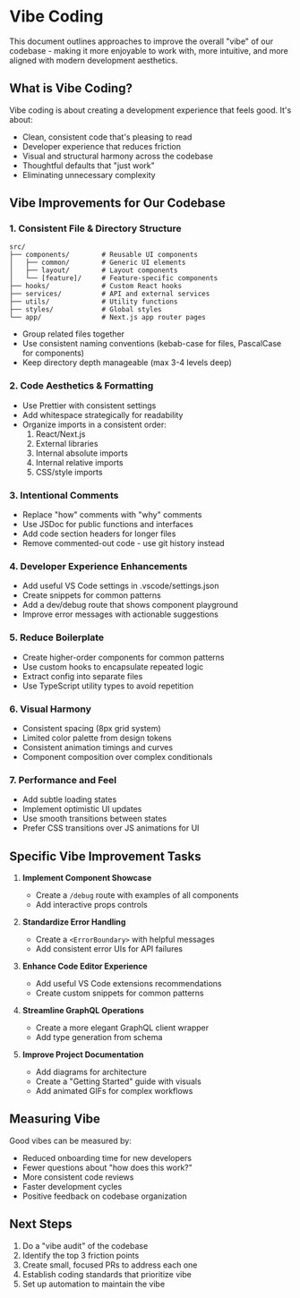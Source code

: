# Vibe Coding

This document outlines approaches to improve the overall "vibe" of our codebase - making it more enjoyable to work with, more intuitive, and more aligned with modern development aesthetics.

## What is Vibe Coding?

Vibe coding is about creating a development experience that feels good. It's about:

- Clean, consistent code that's pleasing to read
- Developer experience that reduces friction
- Visual and structural harmony across the codebase
- Thoughtful defaults that "just work"
- Eliminating unnecessary complexity

## Vibe Improvements for Our Codebase

### 1. Consistent File & Directory Structure

```
src/
├── components/        # Reusable UI components
│   ├── common/        # Generic UI elements
│   ├── layout/        # Layout components
│   └── [feature]/     # Feature-specific components
├── hooks/             # Custom React hooks
├── services/          # API and external services
├── utils/             # Utility functions
├── styles/            # Global styles
└── app/               # Next.js app router pages
```

- Group related files together
- Use consistent naming conventions (kebab-case for files, PascalCase for components)
- Keep directory depth manageable (max 3-4 levels deep)

### 2. Code Aesthetics & Formatting

- Use Prettier with consistent settings
- Add whitespace strategically for readability
- Organize imports in a consistent order:
  1. React/Next.js
  2. External libraries
  3. Internal absolute imports
  4. Internal relative imports
  5. CSS/style imports

### 3. Intentional Comments

- Replace "how" comments with "why" comments
- Use JSDoc for public functions and interfaces
- Add code section headers for longer files
- Remove commented-out code - use git history instead

### 4. Developer Experience Enhancements

- Add useful VS Code settings in .vscode/settings.json
- Create snippets for common patterns
- Add a dev/debug route that shows component playground
- Improve error messages with actionable suggestions

### 5. Reduce Boilerplate

- Create higher-order components for common patterns
- Use custom hooks to encapsulate repeated logic
- Extract config into separate files
- Use TypeScript utility types to avoid repetition

### 6. Visual Harmony

- Consistent spacing (8px grid system)
- Limited color palette from design tokens
- Consistent animation timings and curves
- Component composition over complex conditionals

### 7. Performance and Feel

- Add subtle loading states
- Implement optimistic UI updates
- Use smooth transitions between states
- Prefer CSS transitions over JS animations for UI

## Specific Vibe Improvement Tasks

1. **Implement Component Showcase**

   - Create a `/debug` route with examples of all components
   - Add interactive props controls

2. **Standardize Error Handling**

   - Create a `<ErrorBoundary>` with helpful messages
   - Add consistent error UIs for API failures

3. **Enhance Code Editor Experience**

   - Add useful VS Code extensions recommendations
   - Create custom snippets for common patterns

4. **Streamline GraphQL Operations**

   - Create a more elegant GraphQL client wrapper
   - Add type generation from schema

5. **Improve Project Documentation**
   - Add diagrams for architecture
   - Create a "Getting Started" guide with visuals
   - Add animated GIFs for complex workflows

## Measuring Vibe

Good vibes can be measured by:

- Reduced onboarding time for new developers
- Fewer questions about "how does this work?"
- More consistent code reviews
- Faster development cycles
- Positive feedback on codebase organization

## Next Steps

1. Do a "vibe audit" of the codebase
2. Identify the top 3 friction points
3. Create small, focused PRs to address each one
4. Establish coding standards that prioritize vibe
5. Set up automation to maintain the vibe
